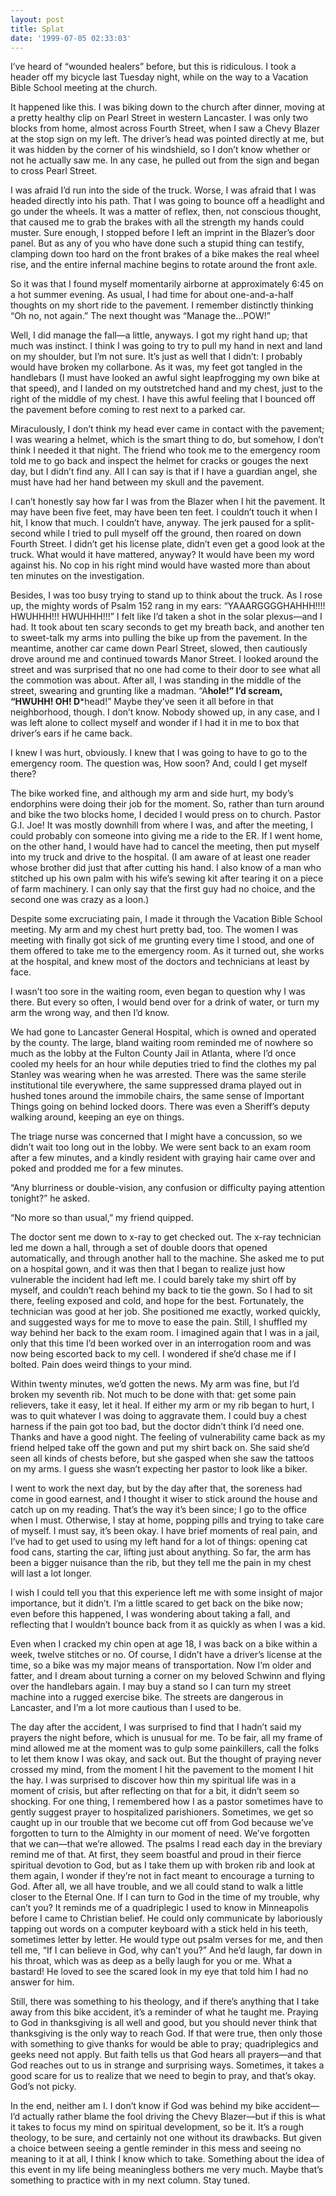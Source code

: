 ```yaml
---
layout: post
title: Splat
date: '1999-07-05 02:33:03'
---
```



I’ve heard of “wounded healers” before, but this is ridiculous. I took a header off my bicycle last Tuesday night, while on the way to a Vacation Bible School meeting at the church.

 It happened like this. I was biking down to the church after dinner, moving at a pretty healthy clip on Pearl Street in western Lancaster. I was only two blocks from home, almost across Fourth Street, when I saw a Chevy Blazer at the stop sign on my left. The driver’s head was pointed directly at me, but it was hidden by the corner of his windshield, so I don’t know whether or not he actually saw me. In any case, he pulled out from the sign and began to cross Pearl Street.

 I was afraid I’d run into the side of the truck. Worse, I was afraid that I was headed directly into his path. That I was going to bounce off a headlight and go under the wheels. It was a matter of reflex, then, not conscious thought, that caused me to grab the brakes with all the strength my hands could muster. Sure enough, I stopped before I left an imprint in the Blazer’s door panel. But as any of you who have done such a stupid thing can testify, clamping down too hard on the front brakes of a bike makes the real wheel rise, and the entire infernal machine begins to rotate around the front axle.

 So it was that I found myself momentarily airborne at approximately 6:45 on a hot summer evening. As usual, I had time for about one-and-a-half thoughts on my short ride to the pavement. I remember distinctly thinking “Oh no, not again.” The next thought was “Manage the…POW!”

 Well, I did manage the fall—a little, anyways. I got my right hand up; that much was instinct. I think I was going to try to pull my hand in next and land on my shoulder, but I’m not sure. It’s just as well that I didn’t: I probably would have broken my collarbone. As it was, my feet got tangled in the handlebars (I must have looked an awful sight leapfrogging my own bike at that speed), and I landed on my outstretched hand and my chest, just to the right of the middle of my chest. I have this awful feeling that I bounced off the pavement before coming to rest next to a parked car.

Miraculously, I don’t think my head ever came in contact with the pavement; I was wearing a helmet, which is the smart thing to do, but somehow, I don’t think I needed it that night. The friend who took me to the emergency room told me to go back and inspect the helmet for cracks or gouges the next day, but I didn’t find any. All I can say is that if I have a guardian angel, she must have had her hand between my skull and the pavement.

 I can’t honestly say how far I was from the Blazer when I hit the pavement. It may have been five feet, may have been ten feet. I couldn’t touch it when I hit, I know that much. I couldn’t have, anyway. The jerk paused for a split-second while I tried to pull myself off the ground, then roared on down Fourth Street. I didn’t get his license plate, didn’t even get a good look at the truck. What would it have mattered, anyway? It would have been my word against his. No cop in his right mind would have wasted more than about ten minutes on the investigation.

 Besides, I was too busy trying to stand up to think about the truck. As I rose up, the mighty words of Psalm 152 rang in my ears: “YAAARGGGGHAHHH!!!! HWUHHH!!! HWUHHH!!!” I felt like I’d taken a shot in the solar plexus—and I had. It took about ten scary seconds to get my breath back, and another ten to sweet-talk my arms into pulling the bike up from the pavement. In the meantime, another car came down Pearl Street, slowed, then cautiously drove around me and continued towards Manor Street. I looked around the street and was surprised that no one had come to their door to see what all the commotion was about. After all, I was standing in the middle of the street, swearing and grunting like a madman. “A**hole!” I’d scream, “HWUHH! OH! D***head!” Maybe they’ve seen it all before in that neighborhood, though. I don’t know. Nobody showed up, in any case, and I was left alone to collect myself and wonder if I had it in me to box that driver’s ears if he came back.

 I knew I was hurt, obviously. I knew that I was going to have to go to the emergency room. The question was, How soon? And, could I get myself there?

 The bike worked fine, and although my arm and side hurt, my body’s endorphins were doing their job for the moment. So, rather than turn around and bike the two blocks home, I decided I would press on to church. Pastor G.I. Joe! It was mostly downhill from where I was, and after the meeting, I could probably con someone into giving me a ride to the ER. If I went home, on the other hand, I would have had to cancel the meeting, then put myself into my truck and drive to the hospital. (I am aware of at least one reader whose brother did just that after cutting his hand. I also know of a man who stitched up his own palm with his wife’s sewing kit after tearing it on a piece of farm machinery. I can only say that the first guy had no choice, and the second one was crazy as a loon.)

 Despite some excruciating pain, I made it through the Vacation Bible School meeting. My arm and my chest hurt pretty bad, too. The women I was meeting with finally got sick of me grunting every time I stood, and one of them offered to take me to the emergency room. As it turned out, she works at the hospital, and knew most of the doctors and technicians at least by face.

 I wasn’t too sore in the waiting room, even began to question why I was there. But every so often, I would bend over for a drink of water, or turn my arm the wrong way, and then I’d know.

 We had gone to Lancaster General Hospital, which is owned and operated by the county. The large, bland waiting room reminded me of nowhere so much as the lobby at the Fulton County Jail in Atlanta, where I’d once cooled my heels for an hour while deputies tried to find the clothes my pal Stanley was wearing when he was arrested. There was the same sterile institutional tile everywhere, the same suppressed drama played out in hushed tones around the immobile chairs, the same sense of Important Things going on behind locked doors. There was even a Sheriff’s deputy walking around, keeping an eye on things.

 The triage nurse was concerned that I might have a concussion, so we didn’t wait too long out in the lobby. We were sent back to an exam room after a few minutes, and a kindly resident with graying hair came over and poked and prodded me for a few minutes.

 “Any blurriness or double-vision, any confusion or difficulty paying attention tonight?” he asked.

 “No more so than usual,” my friend quipped.

 The doctor sent me down to x-ray to get checked out. The x-ray technician led me down a hall, through a set of double doors that opened automatically, and through another hall to the machine. She asked me to put on a hospital gown, and it was then that I began to realize just how vulnerable the incident had left me. I could barely take my shirt off by myself, and couldn’t reach behind my back to tie the gown. So I had to sit there, feeling exposed and cold, and hope for the best. Fortunately, the technician was good at her job. She positioned me exactly, worked quickly, and suggested ways for me to move to ease the pain. Still, I shuffled my way behind her back to the exam room. I imagined again that I was in a jail, only that this time I’d been worked over in an interrogation room and was now being escorted back to my cell. I wondered if she’d chase me if I bolted. Pain does weird things to your mind.

 Within twenty minutes, we’d gotten the news. My arm was fine, but I’d broken my seventh rib. Not much to be done with that: get some pain relievers, take it easy, let it heal. If either my arm or my rib began to hurt, I was to quit whatever I was doing to aggravate them. I could buy a chest harness if the pain got too bad, but the doctor didn’t think I’d need one. Thanks and have a good night. The feeling of vulnerability came back as my friend helped take off the gown and put my shirt back on. She said she’d seen all kinds of chests before, but she gasped when she saw the tattoos on my arms. I guess she wasn’t expecting her pastor to look like a biker.

 I went to work the next day, but by the day after that, the soreness had come in good earnest, and I thought it wiser to stick around the house and catch up on my reading. That’s the way it’s been since; I go to the office when I must. Otherwise, I stay at home, popping pills and trying to take care of myself. I must say, it’s been okay. I have brief moments of real pain, and I’ve had to get used to using my left hand for a lot of things: opening cat food cans, starting the car, lifting just about anything. So far, the arm has been a bigger nuisance than the rib, but they tell me the pain in my chest will last a lot longer.

 I wish I could tell you that this experience left me with some insight of major importance, but it didn’t. I’m a little scared to get back on the bike now; even before this happened, I was wondering about taking a fall, and reflecting that I wouldn’t bounce back from it as quickly as when I was a kid.

Even when I cracked my chin open at age 18, I was back on a bike within a week, twelve stitches or no. Of course, I didn’t have a driver’s license at the time, so a bike was my major means of transportation. Now I’m older and fatter, and I dream about turning a corner on my beloved Schwinn and flying over the handlebars again. I may buy a stand so I can turn my street machine into a rugged exercise bike. The streets are dangerous in Lancaster, and I’m a lot more cautious than I used to be.

 The day after the accident, I was surprised to find that I hadn’t said my prayers the night before, which is unusual for me. To be fair, all my frame of mind allowed me at the moment was to gulp some painkillers, call the folks to let them know I was okay, and sack out. But the thought of praying never crossed my mind, from the moment I hit the pavement to the moment I hit the hay. I was surprised to discover how thin my spiritual life was in a moment of crisis, but after reflecting on that for a bit, it didn’t seem so shocking. For one thing, I remembered how I as a pastor sometimes have to gently suggest prayer to hospitalized parishioners. Sometimes, we get so caught up in our trouble that we become cut off from God because we’ve forgotten to turn to the Almighty in our moment of need. We’ve forgotten that we can—that we’re allowed. The psalms I read each day in the breviary remind me of that. At first, they seem boastful and proud in their fierce spiritual devotion to God, but as I take them up with broken rib and look at them again, I wonder if they’re not in fact meant to encourage a turning to God. After all, we all have trouble, and we all could stand to walk a little closer to the Eternal One. If I can turn to God in the time of my trouble, why can’t you? It reminds me of a quadriplegic I used to know in Minneapolis before I came to Christian belief. He could only communicate by laboriously tapping out words on a computer keyboard with a stick held in his teeth, sometimes letter by letter. He would type out psalm verses for me, and then tell me, “If I can believe in God, why can’t you?” And he’d laugh, far down in his throat, which was as deep as a belly laugh for you or me. What a bastard! He loved to see the scared look in my eye that told him I had no answer for him.

 Still, there was something to his theology, and if there’s anything that I take away from this bike accident, it’s a reminder of what he taught me. Praying to God in thanksgiving is all well and good, but you should never think that thanksgiving is the only way to reach God. If that were true, then only those with something to give thanks for would be able to pray; quadriplegics and geeks need not apply. But faith tells us that God hears all prayers—and that God reaches out to us in strange and surprising ways. Sometimes, it takes a good scare for us to realize that we need to begin to pray, and that’s okay. God’s not picky.

 In the end, neither am I. I don’t know if God was behind my bike accident—I’d actually rather blame the fool driving the Chevy Blazer—but if this is what it takes to focus my mind on spiritual development, so be it. It’s a rough theology, to be sure, and certainly not one without its drawbacks. But given a choice between seeing a gentle reminder in this mess and seeing no meaning to it at all, I think I know which to take. Something about the idea of this event in my life being meaningless bothers me very much. Maybe that’s something to practice with in my next column. Stay tuned.


